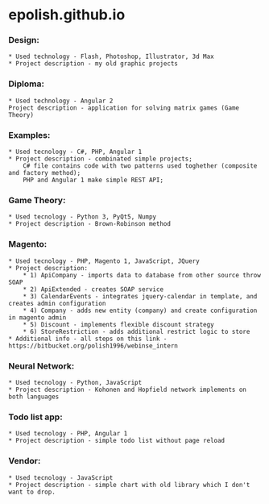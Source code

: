 # epolish.github.io

### Design:
    * Used technology - Flash, Photoshop, Illustrator, 3d Max
    * Project description - my old graphic projects

### Diploma:
    * Used technology - Angular 2
    Project description - application for solving matrix games (Game Theory)

### Examples:
    * Used tecnology - C#, PHP, Angular 1
    * Project description - combinated simple projects;
        C# file contains code with two patterns used toghether (composite and factory method);
        PHP and Angular 1 make simple REST API;
    
### Game Theory:
    * Used tecnology - Python 3, PyQt5, Numpy
    * Project description - Brown-Robinson method
    
### Magento:
    * Used tecnology - PHP, Magento 1, JavaScript, JQuery
    * Project description:
        * 1) ApiCompany - imports data to database from other source throw SOAP
        * 2) ApiExtended - creates SOAP service
        * 3) CalendarEvents - integrates jquery-calendar in template, and creates admin configuration
        * 4) Company - adds new entity (company) and create configuration in magento admin
        * 5) Discount - implements flexible discount strategy
        * 6) StoreRestriction - adds additional restrict logic to store
    * Additional info - all steps on this link - https://bitbucket.org/polish1996/webinse_intern
    
### Neural Network:
    * Used tecnology - Python, JavaScript
    * Project description - Kohonen and Hopfield network implements on both languages

### Todo list app:
    * Used tecnology - PHP, Angular 1
    * Project description - simple todo list without page reload
    
### Vendor:
    * Used tecnology - JavaScript
    * Project description - simple chart with old library which I don't want to drop.
    
